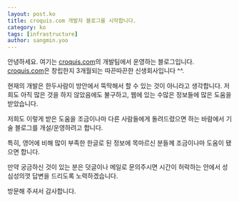 ```yaml
---
layout: post.ko
title: croquis.com 개발자 블로그를 시작합니다.
category: ko
tags: [infrastructure]
author: sangmin.yoo
---
```


안녕하세요.
여기는 [croquis.com]의 개발팀에서 운영하는 블로그입니다.
[croquis.com]은 창립한지 3개월되는 따끈따끈한 신생회사입니다 ^^.

현재의 개발은 한두사람이 방안에서 뚝딱해서 할 수 있는 것이 아니라고 생각합니다.
저희도 아직 많은 것을 하지 않았음에도 불구하고,
웹에 있는 수많은 정보들에 많은 도움을 받았습니다.

저희도 이렇게 받은 도움을 조금이나마 다른 사람들에게 돌려드렸으면
하는 바람에서 기술 블로그를 개설/운영하려고 합니다.

특히, 영어에 비해 많이 부족한 한글로 된 정보에 목마르신 분들께
조금이나마 도움이 됐으면 합니다.

만약 궁금하신 것이 있는 분은 덧글이나 메일로 문의주시면
시간이 허락하는 안에서 성심성의껏 답변을 드리도록 노력하겠습니다.

방문해 주셔서 감사합니다.

 [croquis.com]: http://croquis.com/

